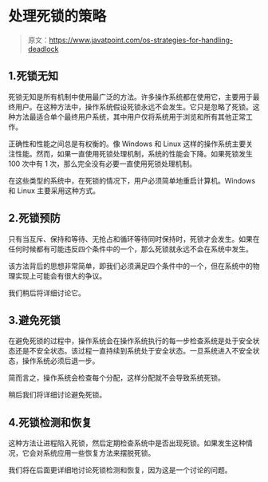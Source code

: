 # 处理死锁的策略

> 原文：<https://www.javatpoint.com/os-strategies-for-handling-deadlock>

## 1.死锁无知

死锁无知是所有机制中使用最广泛的方法。许多操作系统都在使用它，主要用于最终用户。在这种方法中，操作系统假设死锁永远不会发生。它只是忽略了死锁。这种方法最适合单个最终用户系统，其中用户仅将系统用于浏览和所有其他正常工作。

正确性和性能之间总是有权衡的。像 Windows 和 Linux 这样的操作系统主要关注性能。然而，如果一直使用死锁处理机制，系统的性能会下降。如果死锁发生 100 次中有 1 次，那么完全没有必要一直使用死锁处理机制。

在这些类型的系统中，在死锁的情况下，用户必须简单地重启计算机。Windows 和 Linux 主要采用这种方式。

## 2.死锁预防

只有当互斥、保持和等待、无抢占和循环等待同时保持时，死锁才会发生。如果在任何时候都有可能违反四个条件中的一个，那么死锁就永远不会在系统中发生。

该方法背后的思想非常简单，即我们必须满足四个条件中的一个，但在系统中的物理实现上可能会有很大的争议。

我们稍后将详细讨论它。

## 3.避免死锁

在避免死锁的过程中，操作系统会在操作系统执行的每一步检查系统是处于安全状态还是不安全状态。该过程一直持续到系统处于安全状态。一旦系统进入不安全状态，操作系统必须后退一步。

简而言之，操作系统会检查每个分配，这样分配就不会导致系统死锁。

稍后我们将详细讨论避免死锁。

## 4.死锁检测和恢复

这种方法让进程陷入死锁，然后定期检查系统中是否出现死锁。如果发生这种情况，它会对系统应用一些恢复方法来摆脱死锁。

我们将在后面更详细地讨论死锁检测和恢复，因为这是一个讨论的问题。
